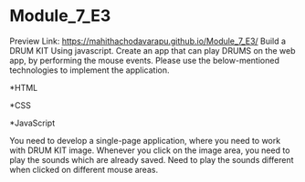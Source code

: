 # Module_7_E3
Preview Link: https://mahithachodavarapu.github.io/Module_7_E3/
Build a DRUM KIT Using javascript.
Create an app that can play DRUMS on the web app, by performing the mouse events. 
Please use the below-mentioned technologies to implement the application.

  *HTML
  
  *CSS
  
  *JavaScript
  

You need to develop a single-page application, where you need to work with DRUM KIT image.
Whenever you click on the image area, you need to play the sounds which are already saved. 
Need to play the sounds different when clicked on different mouse areas.
